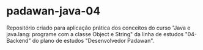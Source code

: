# padawan-java-04
Repositório criado para aplicação prática dos conceitos do curso "Java e java.lang: programe com a classe Object e String" da linha de estudos "04-Backend" do plano de estudos "Desenvolvedor Padawan".
